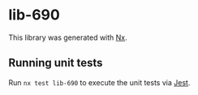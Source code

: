 # lib-690

This library was generated with [Nx](https://nx.dev).

## Running unit tests

Run `nx test lib-690` to execute the unit tests via [Jest](https://jestjs.io).
